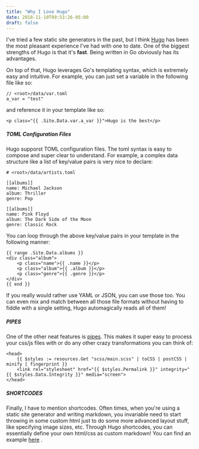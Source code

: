 ```yaml
---
title: "Why I Love Hugo"
date: 2018-11-10T09:53:26-05:00
draft: false
---
```

I've tried a few static site generators in the past, but I think [Hugo](https://gohugo.io) has been the most pleasant experience I've had with one to date.  One of the biggest strengths of Hugo is that it's **fast**.  Being written in Go obviously has its advantages.  

On top of that, Hugo leverages Go's templating syntax, which is extremely easy and intuitive.  For example, you can just set a variable in the following file like so:

```
// <root>/data/var.toml
a_var = "test"
```

and reference it in your template like so:

```
<p class="{{ .Site.Data.var.a_var }}">Hugo is the best</p>
```

##### TOML Configuration Files #####

Hugo supporst TOML configuration files.  The toml syntax is easy to compose and super clear to understand.  For example, a complex data structure like a list of key/value pairs is very nice to declare:

```
# <root>/data/artists.toml

[[albums]]
name: Michael Jackson
album: Thriller
genre: Pop

[[albums]]
name: Pink Floyd
album: The Dark Side of the Moon
genre: Classic Rock
```

You can loop through the above key/value pairs in your template in the following manner:

```
{{ range .Site.Data.albums }}
<div class="album">
    <p class="name">{{ .name }}</p>
    <p class="album">{{ .album }}</p>
    <p class="genre">{{ .genre }}</p>
</div>
{{ end }}
```

If you really would rather use YAML or JSON, you can use those too.  You can even mix and match between all those file formats without having to fiddle with a single setting, Hugo automagically reads all of them!


##### PIPES #####

One of the other neat features is [pipes](https://gohugo.io/news/0.43-relnotes/).  This makes it super easy to process your css/js files with or do any other crazy transformations you can think of:

``` 
<head>
    {{ $styles := resources.Get "scss/main.scss" | toCSS | postCSS | minify | fingerprint }}
    <link rel="stylesheet" href="{{ $styles.Permalink }}" integrity="{{ $styles.Data.Integrity }}" media="screen">
</head>
```

##### SHORTCODES #####
Finally, I have to mention shortcodes.  Often times, when you're using a static site generator and writing markdown, you invariable need to start throwing in some custom html just to do some more advanced layout stuff, like specifying image sizes, etc.  Through Hugo shortcodes, you can essentially define your own html/css as custom markdown!  You can find an example [here](https://gohugo.io/content-management/shortcodes/)
.



